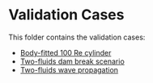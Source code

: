 # Validation Cases

This folder contains the validation cases:

- [Body-fitted 100 Re cylinder](https://github.com/KratosMultiphysics/Examples/blob/master/fluid_structure_interaction/validation/fsi_lid_driven_cavity/README.md)
- [Two-fluids dam break scenario](https://github.com/KratosMultiphysics/Examples/blob/master/fluid_structure_interaction/validation/fsi_mok/README.md)
- [Two-fluids wave propagation](https://github.com/KratosMultiphysics/Examples/blob/master/fluid_structure_interaction/validation/fsi_turek_FSI2/README.md)
